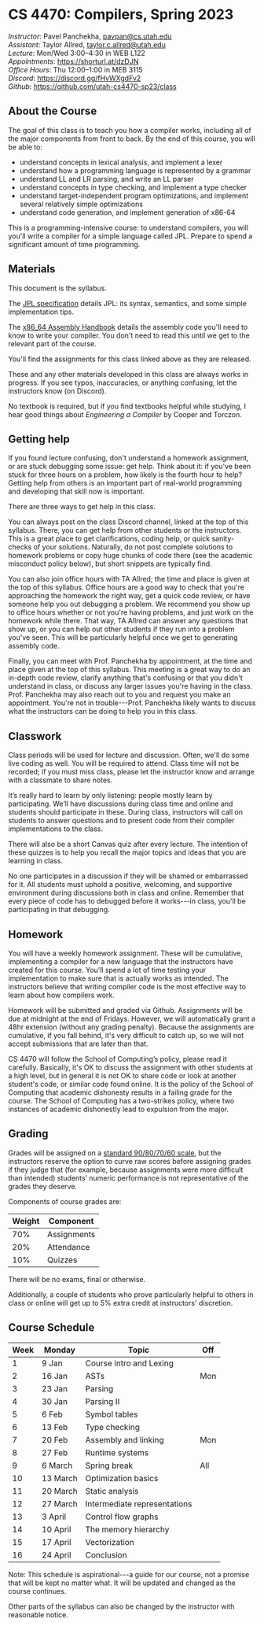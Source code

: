 
CS 4470: Compilers, Spring 2023
===============================

*Instructor*: Pavel Panchekha, pavpan@cs.utah.edu \
*Assistant*: Taylor Allred, taylor.c.allred@utah.edu \
*Lecture*: Mon/Wed 3:00–4:30 in WEB L122 \
*Appointments*: https://shorturl.at/dzDJN \
*Office Hours*: Thu 12:00–1:00 in MEB 3115 \
*Discord*: https://discord.gg/fHvWXgdFv2 \
*Github*: https://github.com/utah-cs4470-sp23/class

About the Course
----------------

The goal of this class is to teach you how a compiler works, including
all of the major components from front to back. By the end of this
course, you will be able to:

- understand concepts in lexical analysis, and implement a lexer
- understand how a programming language is represented by a grammar
- understand LL and LR parsing, and write an LL parser
- understand concepts in type checking, and implement a type checker
- understand target-independent program optimizations, and implement
  several relatively simple optimizations
- understand code generation, and implement generation of x86-64

This is a programming-intensive course: to understand compilers, you
will you'll write a compiler for a simple language called JPL. Prepare
to spend a significant amount of time programming.

Materials
---------

This document is the syllabus.

The [JPL specification](spec.md) details JPL: its syntax, semantics,
and some simple implementation tips.

The [x86_64 Assembly Handbook](assembly.md) details the assembly code
you'll need to know to write your compiler. You don't need to read
this until we get to the relevant part of the course.

You'll find the assignments for this class linked above as they are
released.

These and any other materials developed in this class are always works
in progress. If you see typos, inaccuracies, or anything confusing,
let the instructors know (on Discord).

No textbook is required, but if you find textbooks helpful while
studying, I hear good things about *Engineering a Compiler* by Cooper
and Torczon.

Getting help
------------

If you found lecture confusing, don't understand a homework
assignment, or are stuck debugging some issue: get help. Think about
it: if you've been stuck for three hours on a problem, how likely is
the fourth hour to help? Getting help from others is an important part
of real-world programming and developing that skill now is important.

There are three ways to get help in this class.

You can always post on the class Discord channel, linked at the top of
this syllabus. There, you can get help from other students or the
instructors. This is a great place to get clarifications, coding help,
or quick sanity-checks of your solutions. Naturally, do not post
complete solutions to homework problems or copy huge chunks of code
there (see the academic misconduct policy below), but short snippets
are typically find.

You can also join office hours with TA Allred; the time and place is
given at the top of this syllabus. Office hours are a good way to
check that you're approaching the homework the right way, get a quick
code review, or have someone help you out debugging a problem. We
recommend you show up to office hours whether or not you're having
problems, and just work on the homework while there. That way, TA
Allred can answer any questions that show up, or you can help out
other students if they run into a problem you've seen. This will be
particularly helpful once we get to generating assembly code.

Finally, you can meet with Prof. Panchekha by appointment, at the time
and place given at the top of this syllabus. This meeting is a great
way to do an in-depth code review, clarify anything that's confusing
or that you didn't understand in class, or discuss any larger issues
you're having in the class. Prof. Panchekha may also reach out to you
and request you make an appointment. You're not in trouble---Prof.
Panchekha likely wants to discuss what the instructors can be doing to
help you in this class.

Classwork
---------

Class periods will be used for lecture and discussion. Often, we'll do
some live coding as well. You will be required to attend. Class time
will not be recorded; if you must miss class, please let the
instructor know and arrange with a classmate to share notes.

It’s really hard to learn by only listening: people mostly learn by
participating. We’ll have discussions during class time and online and
students should participate in these. During class, instructors will
call on students to answer questions and to present code from their
compiler implementations to the class.

There will also be a short Canvas quiz after every lecture. The
intention of these quizzes is to help you recall the major topics and
ideas that you are learning in class.

No one participates in a discussion if they will be shamed or
embarrassed for it. All students must uphold a positive, welcoming,
and supportive environment during discussions both in class and
online. Remember that every piece of code has to debugged before it
works---in class, you'll be participating in that debugging.

Homework
--------

You will have a weekly homework assignment. These will be cumulative,
implementing a compiler for a new language that the instructors have
created for this course. You’ll spend a lot of time testing your
implementation to make sure that is actually works as intended. The
instructors believe that writing compiler code is the most effective
way to learn about how compilers work.

Homework will be submitted and graded via Github. Assignments will be
due at midnight at the end of Fridays. However, we will automatically
grant a 48hr extension (without any grading penalty). Because the
assignments are cumulative, if you fall behind, it's very difficult to
catch up, so we will not accept submissions that are later than that.

CS 4470 will follow the School of Computing’s policy, please read it
carefully. Basically, it's OK to discuss the assignment with other
students at a high level, but in general it is not OK to share code or
look at another student's code, or similar code found online. It is
the policy of the School of Computing that academic dishonesty results
in a failing grade for the course. The School of Computing has a
two-strikes policy, where two instances of academic dishonestly lead
to expulsion from the major.

Grading
-------

Grades will be assigned on a [standard 90/80/70/60 scale][scales], but
the instructors reserve the option to curve raw scores before
assigning grades if they judge that (for example, because assignments
were more difficult than intended) students’ numeric performance is
not representative of the grades they deserve.

[scales]: https://en.wikipedia.org/wiki/Academic_grading_in_the_United_States#Grade_conversion

Components of course grades are:

| Weight | Component   |
|--------|-------------|
| 70%    | Assignments |
| 20%    | Attendance  |
| 10%    | Quizzes     |

There will be no exams, final or otherwise.

Additionally, a couple of students who prove particularly helpful to
others in class or online will get up to 5% extra credit at
instructors' discretion.

Course Schedule
---------------

| Week | Monday   | Topic                        | Off |
|------|----------|------------------------------|-----|
| 1    | 9 Jan    | Course intro and Lexing      |     |
| 2    | 16 Jan   | ASTs                         | Mon |
| 3    | 23 Jan   | Parsing                      |     |
| 4    | 30 Jan   | Parsing II                   |     |
| 5    | 6 Feb    | Symbol tables                |     |
| 6    | 13 Feb   | Type checking                |     |
| 7    | 20 Feb   | Assembly and linking         | Mon |
| 8    | 27 Feb   | Runtime systems              |     |
| 9    | 6 March  | Spring break                 | All |
| 10   | 13 March | Optimization basics          |     |
| 11   | 20 March | Static analysis              |     |
| 12   | 27 March | Intermediate representations |     |
| 13   | 3 April  | Control flow graphs          |     |
| 14   | 10 April | The memory hierarchy         |     |
| 15   | 17 April | Vectorization                |     |
| 16   | 24 April | Conclusion                   |     |

Note: This schedule is aspirational---a guide for our course, not a
promise that will be kept no matter what. It will be updated and
changed as the course continues.

Other parts of the syllabus can also be changed by the instructor with
reasonable notice.
